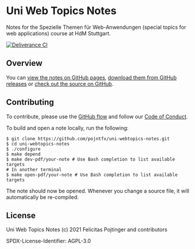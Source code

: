 # Uni Web Topics Notes

Notes for the Spezielle Themen für Web-Anwendungen (special topics for web applications) course at HdM Stuttgart.

[![Deliverance CI](https://github.com/pojntfx/uni-webtopics-notes/actions/workflows/deliverance.yaml/badge.svg)](https://github.com/pojntfx/uni-webtopics-notes/actions/workflows/deliverance.yaml)

## Overview

You can [view the notes on GitHub pages](https://pojntfx.github.io/uni-webtopics-notes/), [download them from GitHub releases](https://github.com/pojntfx/uni-webtopics-notes/releases/latest) or [check out the source on GitHub](https://github.com/pojntfx/uni-webtopics-notes).

## Contributing

To contribute, please use the [GitHub flow](https://guides.github.com/introduction/flow/) and follow our [Code of Conduct](./CODE_OF_CONDUCT.md).

To build and open a note locally, run the following:

```shell
$ git clone https://github.com/pojntfx/uni-webtopics-notes.git
$ cd uni-webtopics-notes
$ ./configure
$ make depend
$ make dev-pdf/your-note # Use Bash completion to list available targets
# In another terminal
$ make open-pdf/your-note # Use Bash completion to list available targets
```

The note should now be opened. Whenever you change a source file, it will automatically be re-compiled.

## License

Uni Web Topics Notes (c) 2021 Felicitas Pojtinger and contributors

SPDX-License-Identifier: AGPL-3.0
